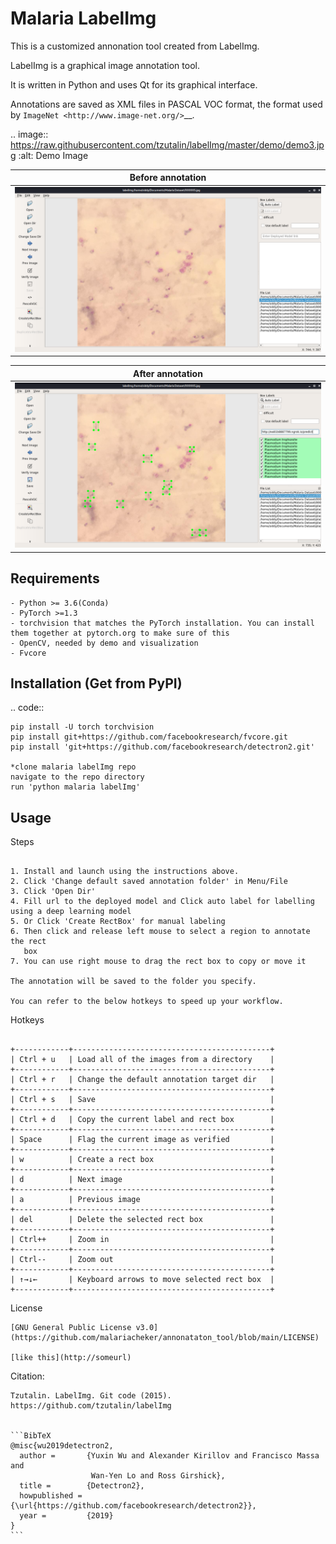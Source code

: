 Malaria LabelImg
================

This is a customized annonation tool created from LabelImg.

LabelImg is a graphical image annotation tool.

It is written in Python and uses Qt for its graphical interface.

Annotations are saved as XML files in PASCAL VOC format, the format used
by `ImageNet <http://www.image-net.org/>`__.

.. image:: https://raw.githubusercontent.com/tzutalin/labelImg/master/demo/demo3.jpg
     :alt: Demo Image
     
|Before annotation|
|------|
|<img src="screenshots/before-annotation.png" >|

|After annotation|
|------|
|<img src="screenshots/after-annotation.png" >|


Requirements
------------------

    - Python >= 3.6(Conda)
    - PyTorch >=1.3
    - torchvision that matches the PyTorch installation. You can install them together at pytorch.org to make sure of this
    - OpenCV, needed by demo and visualization
    - Fvcore



Installation (Get from PyPI)
------------------
.. code::

    pip install -U torch torchvision
    pip install git+https://github.com/facebookresearch/fvcore.git
    pip install 'git+https://github.com/facebookresearch/detectron2.git'
    
    *clone malaria labelImg repo  
    navigate to the repo directory
    run 'python malaria labelImg'
    
   
Usage
-----

Steps 
~~~~~

1. Install and launch using the instructions above.
2. Click 'Change default saved annotation folder' in Menu/File
3. Click 'Open Dir'
4. Fill url to the deployed model and Click auto label for labelling using a deep learning model
5. Or Click 'Create RectBox' for manual labeling
6. Then click and release left mouse to select a region to annotate the rect
   box
7. You can use right mouse to drag the rect box to copy or move it

The annotation will be saved to the folder you specify.

You can refer to the below hotkeys to speed up your workflow.

~~~~~~~~~~~~~~~~~~~~~~~~~~


Hotkeys
~~~~~~~

+------------+--------------------------------------------+
| Ctrl + u   | Load all of the images from a directory    |
+------------+--------------------------------------------+
| Ctrl + r   | Change the default annotation target dir   |
+------------+--------------------------------------------+
| Ctrl + s   | Save                                       |
+------------+--------------------------------------------+
| Ctrl + d   | Copy the current label and rect box        |
+------------+--------------------------------------------+
| Space      | Flag the current image as verified         |
+------------+--------------------------------------------+
| w          | Create a rect box                          |
+------------+--------------------------------------------+
| d          | Next image                                 |
+------------+--------------------------------------------+
| a          | Previous image                             |
+------------+--------------------------------------------+
| del        | Delete the selected rect box               |
+------------+--------------------------------------------+
| Ctrl++     | Zoom in                                    |
+------------+--------------------------------------------+
| Ctrl--     | Zoom out                                   |
+------------+--------------------------------------------+
| ↑→↓←       | Keyboard arrows to move selected rect box  |
+------------+--------------------------------------------+

~~~~~~~~~~~~~~~~~~~~~~~~~~

License
~~~~~~~
[GNU General Public License v3.0](https://github.com/malariacheker/annonataton_tool/blob/main/LICENSE)

[like this](http://someurl)

~~~~~~~~~~~~~~~~~~~~~~~~~~

Citation: 
~~~~~~~
Tzutalin. LabelImg. Git code (2015). https://github.com/tzutalin/labelImg


```BibTeX
@misc{wu2019detectron2,
  author =       {Yuxin Wu and Alexander Kirillov and Francisco Massa and
                  Wan-Yen Lo and Ross Girshick},
  title =        {Detectron2},
  howpublished = {\url{https://github.com/facebookresearch/detectron2}},
  year =         {2019}
}
```
